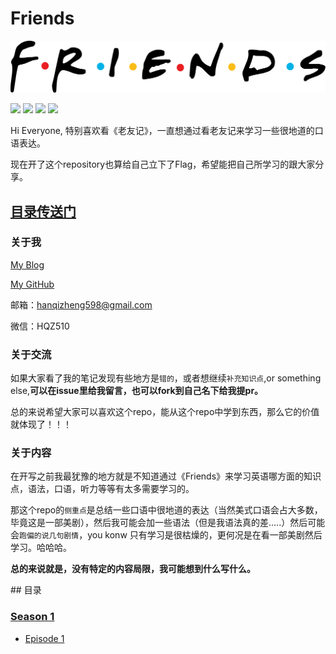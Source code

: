 # Friends 

![](./source/image/Friends_logo.png)

![](https://img.shields.io/badge/To-Learn-brightgreen.svg?longCache=true&style=popout-square) 
![](https://img.shields.io/badge/Status-Updating-red.svg?longCache=true&style=popout-square)
![](https://img.shields.io/badge/level-freshman-blue.svg?longCache=true&style=popout-square)
![](https://img.shields.io/badge/Thank_You-Star-yellow.svg?longCache=true&style=popout-square)

Hi Everyone, 特别喜欢看《老友记》，一直想通过看老友记来学习一些很地道的口语表达。

现在开了这个repository也算给自己立下了Flag，希望能把自己所学习的跟大家分享。

## [目录传送门](#menu)

### 关于我

[My Blog](hanqizheng.github.io)

[My GitHub](github.com/hanqizheng)

邮箱：hanqizheng598@gmail.com

微信：HQZ510

### 关于交流

如果大家看了我的笔记发现有些地方是`错的`，或者想继续`补充知识点`,or something else,**可以在issue里给我留言，也可以fork到自己名下给我提pr。**

总的来说希望大家可以喜欢这个repo，能从这个repo中学到东西，那么它的价值就体现了！！！

### 关于内容

在开写之前我最犹豫的地方就是不知道通过《Friends》来学习英语哪方面的知识点，语法，口语，听力等等有太多需要学习的。

那这个repo的`侧重点`是总结一些口语中很地道的表达（当然美式口语会占大多数，毕竟这是一部美剧），然后我可能会加一些语法（但是我语法真的差.....）然后可能会`跑偏的说几句剧情`，you konw 只有学习是很枯燥的，更何况是在看一部美剧然后学习。哈哈哈。

**总的来说就是，没有特定的内容局限，我可能想到什么写什么。**

<span id="menu">
## 目录

### [Season 1]()
- [Episode 1]()
</span>
